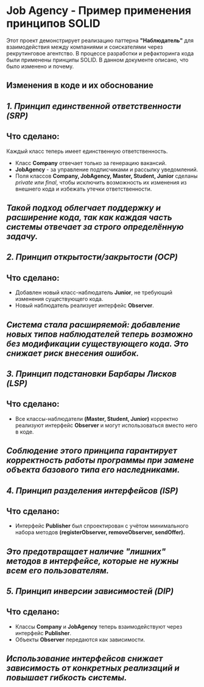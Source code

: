 # Job Agency - Пример применения принципов SOLID

Этот проект демонстрирует реализацию паттерна **"Наблюдатель"** для взаимодействия между компаниями и соискателями через рекрутинговое агентство. В процессе разработки и рефакторинга кода были применены принципы SOLID. В данном документе описано, что было изменено и почему.

**Изменения в коде и их обоснование**
-
*1. Принцип единственной ответственности (SRP)*
-
**Что сделано:**
-
Каждый класс теперь имеет единственную ответственность.
- Класс **Company** отвечает только за генерацию вакансий.
- **JobAgency** - за управление подписчиками и рассылку уведомлений.
- Поля классов **Company, JobAgency, Master, Student, Junior** сделаны *private* или *final*, чтобы исключить возможность их изменения из внешнего кода и избежать утечки ответственности.

*Такой подход облегчает поддержку и расширение кода, так как каждая часть системы отвечает за строго определённую задачу.*
-
*2. Принцип открытости/закрытости (OCP)*
-
**Что сделано:**
-
- Добавлен новый класс-наблюдатель **Junior**, не требующий изменения существующего кода.
- Новый наблюдатель реализует интерфейс **Observer**.

*Система стала расширяемой: добавление новых типов наблюдателей теперь возможно без модификации существующего кода. Это снижает риск внесения ошибок.*
-

*3. Принцип подстановки Барбары Лисков (LSP)*
-
**Что сделано:**
-
- Все классы-наблюдатели **(Master, Student, Junior)** корректно реализуют интерфейс **Observer** и могут использоваться вместо него в коде.

*Соблюдение этого принципа гарантирует корректность работы программы при замене объекта базового типа его наследниками.*
-
*4. Принцип разделения интерфейсов (ISP)*
-
**Что сделано:**
-
- Интерфейс **Publisher** был спроектирован с учётом минимального набора методов **(registerObserver, removeObserver, sendOffer).**

*Это предотвращает наличие "лишних" методов в интерфейсе, которые не нужны всем его пользователям.*
-
*5. Принцип инверсии зависимостей (DIP)*
-
**Что сделано:**
-
- Классы **Company** и **JobAgency** теперь взаимодействуют через интерфейс **Publisher**.
- Объекты **Observer** передаются как зависимости.

*Использование интерфейсов снижает зависимость от конкретных реализаций и повышает гибкость системы.*
-

